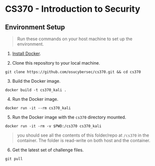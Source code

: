 # CS370 - Introduction to Security

## Environment Setup

> Run these commands on your host machine to set up the environment.

1. [Install Docker](https://docs.docker.com/get-docker/).

2. Clone this repository to your local machine.
```
git clone https://github.com/osucybersec/cs370.git && cd cs370
```

3. Build the Docker image.
```
docker build -t cs370_kali .
```

4. Run the Docker image.
```
docker run -it --rm cs370_kali
```

5. Run the Docker image with the `cs370` directory mounted.
```
docker run -it -rm -v $PWD:/cs370 cs370_kali
```
> you should see all the contents of this folder/repo at `/cs370` in the container. The folder is read-write on both host and the container.

6. Get the latest set of challenge files.
```
git pull
```
